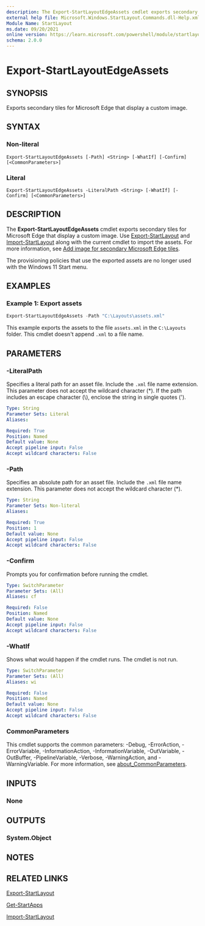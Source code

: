 ```yaml
---
description: The Export-StartLayoutEdgeAssets cmdlet exports secondary tiles for Microsoft Edge that display a custom image.
external help file: Microsoft.Windows.StartLayout.Commands.dll-Help.xml
Module Name: StartLayout
ms.date: 09/20/2021
online version: https://learn.microsoft.com/powershell/module/startlayout/export-startlayoutedgeassets?view=windowsserver2022-ps&wt.mc_id=ps-gethelp
schema: 2.0.0
---
```


# Export-StartLayoutEdgeAssets

## SYNOPSIS
Exports secondary tiles for Microsoft Edge that display a custom image.

## SYNTAX

### Non-literal
```
Export-StartLayoutEdgeAssets [-Path] <String> [-WhatIf] [-Confirm] [<CommonParameters>]
```

### Literal
```
Export-StartLayoutEdgeAssets -LiteralPath <String> [-WhatIf] [-Confirm] [<CommonParameters>]
```

## DESCRIPTION
The **Export-StartLayoutEdgeAssets** cmdlet exports secondary tiles for Microsoft Edge that display a custom image.
Use [Export-StartLayout](./Export-StartLayout.md) and [Import-StartLayout](./Import-StartLayout.md) along with the current cmdlet to import the assets.
For more information, see [Add image for secondary Microsoft Edge tiles](/windows/configuration/start-secondary-tiles).

The provisioning policies that use the exported assets are no longer used with the Windows 11 Start menu.

## EXAMPLES

### Example 1: Export assets
```powershell
Export-StartLayoutEdgeAssets -Path "C:\Layouts\assets.xml"
```

This example exports the assets to the file `assets.xml` in the `C:\Layouts` folder.
This cmdlet doesn't append `.xml` to a file name.

## PARAMETERS

### -LiteralPath
Specifies a literal path for an asset file.
Include the `.xml` file name extension.
This parameter does not accept the wildcard character (*).
If the path includes an escape character (\\), enclose the string in single quotes (').

```yaml
Type: String
Parameter Sets: Literal
Aliases:

Required: True
Position: Named
Default value: None
Accept pipeline input: False
Accept wildcard characters: False
```

### -Path
Specifies an absolute path for an asset file.
Include the `.xml` file name extension.
This parameter does not accept the wildcard character (*).

```yaml
Type: String
Parameter Sets: Non-literal
Aliases:

Required: True
Position: 1
Default value: None
Accept pipeline input: False
Accept wildcard characters: False
```

### -Confirm
Prompts you for confirmation before running the cmdlet.

```yaml
Type: SwitchParameter
Parameter Sets: (All)
Aliases: cf

Required: False
Position: Named
Default value: None
Accept pipeline input: False
Accept wildcard characters: False
```

### -WhatIf
Shows what would happen if the cmdlet runs.
The cmdlet is not run.

```yaml
Type: SwitchParameter
Parameter Sets: (All)
Aliases: wi

Required: False
Position: Named
Default value: None
Accept pipeline input: False
Accept wildcard characters: False
```

### CommonParameters
This cmdlet supports the common parameters: -Debug, -ErrorAction, -ErrorVariable, -InformationAction, -InformationVariable, -OutVariable, -OutBuffer, -PipelineVariable, -Verbose, -WarningAction, and -WarningVariable. For more information, see [about_CommonParameters](https://go.microsoft.com/fwlink/?LinkID=113216).

## INPUTS

### None

## OUTPUTS

### System.Object

## NOTES

## RELATED LINKS

[Export-StartLayout](./Export-StartLayout.md)

[Get-StartApps](Get-StartApps.md)

[Import-StartLayout](./Import-StartLayout.md)
